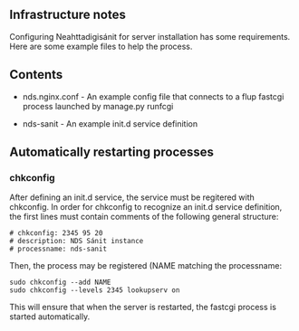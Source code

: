 Infrastructure notes
--------------------

Configuring Neahttadigisánit for server installation has some requirements.
Here are some example files to help the process.

## Contents

 * nds.nginx.conf - An example config file that connects to a flup fastcgi
   process launched by manage.py runfcgi

 * nds-sanit - An example init.d service definition

## Automatically restarting processes

### chkconfig

After defining an init.d service, the service must be regitered with chkconfig.
In order for chkconfig to recognize an init.d service definition, the first
lines must contain comments of the following general structure:

    # chkconfig: 2345 95 20
    # description: NDS Sánit instance 
    # processname: nds-sanit

Then, the process may be registered (NAME matching the processname:

	sudo chkconfig --add NAME
	sudo chkconfig --levels 2345 lookupserv on

This will ensure that when the server is restarted, the fastcgi process is
started automatically.

